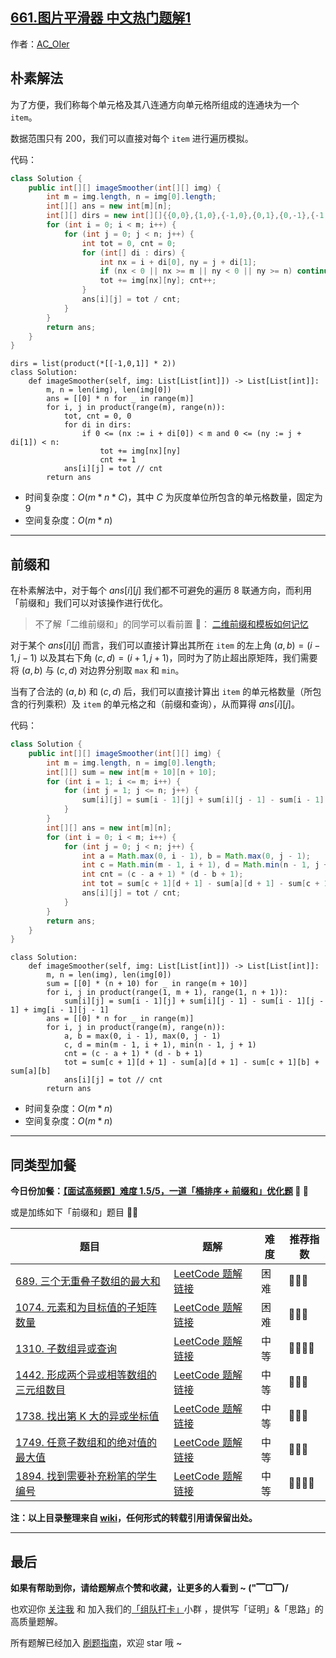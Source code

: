 ## [661.图片平滑器 中文热门题解1](https://leetcode.cn/problems/image-smoother/solutions/100000/by-ac_oier-nn3v)

作者：[AC_OIer](https://leetcode.cn/u/AC_OIer)
## 朴素解法

为了方便，我们称每个单元格及其八连通方向单元格所组成的连通块为一个 `item`。

数据范围只有 $200$，我们可以直接对每个 `item` 进行遍历模拟。

代码：
```Java []
class Solution {
    public int[][] imageSmoother(int[][] img) {
        int m = img.length, n = img[0].length;
        int[][] ans = new int[m][n];
        int[][] dirs = new int[][]{{0,0},{1,0},{-1,0},{0,1},{0,-1},{-1,-1},{-1,1},{1,-1},{1,1}};
        for (int i = 0; i < m; i++) {
            for (int j = 0; j < n; j++) {
                int tot = 0, cnt = 0;
                for (int[] di : dirs) {
                    int nx = i + di[0], ny = j + di[1];
                    if (nx < 0 || nx >= m || ny < 0 || ny >= n) continue;
                    tot += img[nx][ny]; cnt++;
                }
                ans[i][j] = tot / cnt;
            }
        }
        return ans;
    }
}
```
```Python3 []
dirs = list(product(*[[-1,0,1]] * 2))
class Solution:
    def imageSmoother(self, img: List[List[int]]) -> List[List[int]]:
        m, n = len(img), len(img[0])
        ans = [[0] * n for _ in range(m)]
        for i, j in product(range(m), range(n)):
            tot, cnt = 0, 0
            for di in dirs:
                if 0 <= (nx := i + di[0]) < m and 0 <= (ny := j + di[1]) < n:
                    tot += img[nx][ny]
                    cnt += 1
            ans[i][j] = tot // cnt
        return ans
```
* 时间复杂度：$O(m * n * C)$，其中 $C$ 为灰度单位所包含的单元格数量，固定为 $9$
* 空间复杂度：$O(m * n)$

---

## 前缀和 

在朴素解法中，对于每个 $ans[i][j]$ 我们都不可避免的遍历 $8$ 联通方向，而利用「前缀和」我们可以对该操作进行优化。

> 不了解「二维前缀和」的同学可以看前置 🧀： [二维前缀和模板如何记忆](https://leetcode-cn.com/problems/range-sum-query-2d-immutable/solution/xia-ci-ru-he-zai-30-miao-nei-zuo-chu-lai-ptlo/)

对于某个 $ans[i][j]$ 而言，我们可以直接计算出其所在 `item` 的左上角 $(a, b) = (i - 1, j - 1)$ 以及其右下角 $(c, d) = (i + 1, j + 1)$，同时为了防止超出原矩阵，我们需要将 $(a, b)$ 与 $(c, d)$ 对边界分别取 `max` 和 `min`。

当有了合法的 $(a, b)$ 和 $(c, d)$ 后，我们可以直接计算出 `item` 的单元格数量（所包含的行列乘积）及 `item`  的单元格之和（前缀和查询），从而算得 $ans[i][j]$。

代码：
```Java []
class Solution {
    public int[][] imageSmoother(int[][] img) {
        int m = img.length, n = img[0].length;
        int[][] sum = new int[m + 10][n + 10];
        for (int i = 1; i <= m; i++) {
            for (int j = 1; j <= n; j++) {
                sum[i][j] = sum[i - 1][j] + sum[i][j - 1] - sum[i - 1][j - 1] + img[i - 1][j - 1];
            }
        }
        int[][] ans = new int[m][n];
        for (int i = 0; i < m; i++) {
            for (int j = 0; j < n; j++) {
                int a = Math.max(0, i - 1), b = Math.max(0, j - 1);
                int c = Math.min(m - 1, i + 1), d = Math.min(n - 1, j + 1);
                int cnt = (c - a + 1) * (d - b + 1);
                int tot = sum[c + 1][d + 1] - sum[a][d + 1] - sum[c + 1][b] + sum[a][b];
                ans[i][j] = tot / cnt;
            }
        }
        return ans;
    }
}
```
```Python3 []
class Solution:
    def imageSmoother(self, img: List[List[int]]) -> List[List[int]]:
        m, n = len(img), len(img[0])
        sum = [[0] * (n + 10) for _ in range(m + 10)]
        for i, j in product(range(1, m + 1), range(1, n + 1)):
            sum[i][j] = sum[i - 1][j] + sum[i][j - 1] - sum[i - 1][j - 1] + img[i - 1][j - 1]
        ans = [[0] * n for _ in range(m)]
        for i, j in product(range(m), range(n)):
            a, b = max(0, i - 1), max(0, j - 1)
            c, d = min(m - 1, i + 1), min(n - 1, j + 1)
            cnt = (c - a + 1) * (d - b + 1)
            tot = sum[c + 1][d + 1] - sum[a][d + 1] - sum[c + 1][b] + sum[a][b]
            ans[i][j] = tot // cnt
        return ans
```
* 时间复杂度：$O(m * n)$
* 空间复杂度：$O(m * n)$

---

## 同类型加餐

**今日份加餐：[【面试高频题】难度 1.5/5，一道「桶排序 + 前缀和」优化题](https%3A//mp.weixin.qq.com/s?__biz%3DMzU4NDE3MTEyMA%3D%3D%26mid%3D2247490510%26idx%3D1%26sn%3D1caa56e8871fb4236264b40048b06fb6) 🎉 🎉**

或是加练如下「前缀和」题目 🍭🍭 

| 题目                                                         | 题解                                                         | 难度 | 推荐指数 |
| ------------------------------------------------------------ | ------------------------------------------------------------ | ---- | -------- |
| [689. 三个无重叠子数组的最大和](https://leetcode-cn.com/problems/maximum-sum-of-3-non-overlapping-subarrays/) | [LeetCode 题解链接](https://leetcode-cn.com/problems/maximum-sum-of-3-non-overlapping-subarrays/solution/gong-shui-san-xie-jie-he-qian-zhui-he-de-ancx/) | 困难 | 🤩🤩🤩      |
| [1074. 元素和为目标值的子矩阵数量](https://leetcode-cn.com/problems/number-of-submatrices-that-sum-to-target/) | [LeetCode 题解链接](https://leetcode-cn.com/problems/number-of-submatrices-that-sum-to-target/solution/gong-shui-san-xie-you-hua-mei-ju-de-ji-b-uttw/) | 困难 | 🤩🤩🤩      |
| [1310. 子数组异或查询](https://leetcode-cn.com/problems/xor-queries-of-a-subarray/) | [LeetCode 题解链接](https://leetcode-cn.com/problems/xor-queries-of-a-subarray/solution/gong-shui-san-xie-yi-ti-shuang-jie-shu-z-rcgu/) | 中等 | 🤩🤩🤩🤩     |
| [1442. 形成两个异或相等数组的三元组数目](https://leetcode-cn.com/problems/count-triplets-that-can-form-two-arrays-of-equal-xor/) | [LeetCode 题解链接](https://leetcode-cn.com/problems/count-triplets-that-can-form-two-arrays-of-equal-xor/solution/gong-shui-san-xie-xiang-jie-shi-yong-qia-7gzm/) | 中等 | 🤩🤩🤩      |
| [1738. 找出第 K 大的异或坐标值](https://leetcode-cn.com/problems/find-kth-largest-xor-coordinate-value/) | [LeetCode 题解链接](https://leetcode-cn.com/problems/find-kth-largest-xor-coordinate-value/solution/gong-shui-san-xie-xiang-jie-li-yong-er-w-ai0d/) | 中等 | 🤩🤩🤩      |
| [1749. 任意子数组和的绝对值的最大值](https://leetcode-cn.com/problems/maximum-absolute-sum-of-any-subarray/) | [LeetCode 题解链接](https://leetcode-cn.com/problems/maximum-absolute-sum-of-any-subarray/solution/xiang-jie-qian-zhui-he-jie-fa-fen-xi-si-yibby/) | 中等 | 🤩🤩🤩      |
| [1894. 找到需要补充粉笔的学生编号](https://leetcode-cn.com/problems/find-the-student-that-will-replace-the-chalk/) | [LeetCode 题解链接](https://leetcode-cn.com/problems/find-the-student-that-will-replace-the-chalk/solution/gong-shui-san-xie-yi-ti-shuang-jie-qian-kpqsk/) | 中等 | 🤩🤩🤩🤩     |

**注：以上目录整理来自 [wiki](https://github.com/SharingSource/LogicStack-LeetCode/wiki/前缀和)，任何形式的转载引用请保留出处。**

---

## 最后

**如果有帮助到你，请给题解点个赞和收藏，让更多的人看到 ~ ("▔□▔)/**

也欢迎你 [关注我](https://oscimg.oschina.net/oscnet/up-19688dc1af05cf8bdea43b2a863038ab9e5.png) 和 加入我们的[「组队打卡」](https://leetcode-cn.com/u/ac_oier/)小群 ，提供写「证明」&「思路」的高质量题解。

所有题解已经加入 [刷题指南](https://github.com/SharingSource/LogicStack-LeetCode/wiki)，欢迎 star 哦 ~